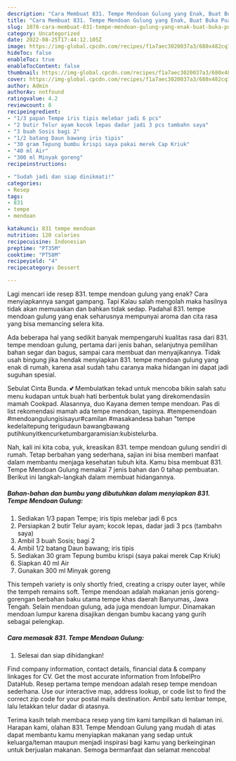 ```yaml
---
description: "Cara Membuat 831. Tempe Mendoan Gulung yang Enak, Buat Buka Puasa}"
title: "Cara Membuat 831. Tempe Mendoan Gulung yang Enak, Buat Buka Puasa}"
slug: 1078-cara-membuat-831-tempe-mendoan-gulung-yang-enak-buat-buka-puasa
category: Uncategorized
date: 2022-08-25T17:44:12.105Z
image: https://img-global.cpcdn.com/recipes/f1a7aec3020037a3/680x482cq70/831-tempe-mendoan-gulung-foto-resep-utama.jpg
hideToc: false
enableToc: true
enableTocContent: false
thumbnail: https://img-global.cpcdn.com/recipes/f1a7aec3020037a3/680x482cq70/831-tempe-mendoan-gulung-foto-resep-utama.jpg
cover: https://img-global.cpcdn.com/recipes/f1a7aec3020037a3/680x482cq70/831-tempe-mendoan-gulung-foto-resep-utama.jpg
author: Admin
authorAv: notfound
ratingvalue: 4.2
reviewcount: 8
recipeingredient:
- "1/3 papan Tempe iris tipis melebar jadi 6 pcs"
- "2 butir Telur ayam kocok lepas dadar jadi 3 pcs tambahn saya"
- "3 buah Sosis bagi 2"
- "1/2 batang Daun bawang iris tipis"
- "30 gram Tepung bumbu krispi saya pakai merek Cap Kriuk"
- "40 ml Air"
- "300 ml Minyak goreng"
recipeinstructions:

- "Sudah jadi dan siap dinikmati!"
categories:
- Resep
tags:
- 831
- tempe
- mendoan

katakunci: 831 tempe mendoan 
nutrition: 120 calories
recipecuisine: Indonesian
preptime: "PT35M"
cooktime: "PT58M"
recipeyield: "4"
recipecategory: Dessert

---
```



Lagi mencari ide resep 831. tempe mendoan gulung yang enak? Cara menyiapkannya sangat gampang. Tapi Kalau salah mengolah maka hasilnya tidak akan memuaskan dan bahkan tidak sedap. Padahal 831. tempe mendoan gulung yang enak seharusnya mempunyai aroma dan cita rasa yang bisa memancing selera kita.


Ada beberapa hal yang sedikit banyak mempengaruhi kualitas rasa dari 831. tempe mendoan gulung, pertama dari jenis bahan, selanjutnya pemilihan bahan segar dan bagus, sampai cara membuat dan menyajikannya. Tidak usah bingung jika hendak menyiapkan 831. tempe mendoan gulung yang enak di rumah, karena asal sudah tahu caranya maka hidangan ini dapat jadi suguhan spesial.

Sebulat Cinta Bunda. 💕 Membulatkan tekad untuk mencoba bikin salah satu menu kudapan untuk buah hati berbentuk bulat yang direkomendasiin mamah Cookpad. Alasannya, duo Kayana demen tempe mendoan. Pas di list rekomendasi mamah ada tempe mendoan, tapinya. #tempemendoan #mendoangulungisisayur#camilan #masakandesa bahan &#34;tempe kedelaitepung terigudaun bawangbawang putihkunyitkencurketumbargaramisian:kubistelurba.


Nah, kali ini kita coba, yuk, kreasikan 831. tempe mendoan gulung sendiri di rumah. Tetap berbahan yang sederhana, sajian ini bisa memberi manfaat dalam membantu menjaga kesehatan tubuh kita. Kamu bisa membuat 831. Tempe Mendoan Gulung memakai 7 jenis bahan dan 0 tahap pembuatan. Berikut ini langkah-langkah dalam membuat hidangannya.

<!--inarticleads1-->

##### Bahan-bahan dan bumbu yang dibutuhkan dalam menyiapkan 831. Tempe Mendoan Gulung:

1. Sediakan 1/3 papan Tempe; iris tipis melebar jadi 6 pcs
1. Persiapkan 2 butir Telur ayam; kocok lepas, dadar jadi 3 pcs (tambahn saya)
1. Ambil 3 buah Sosis; bagi 2
1. Ambil 1/2 batang Daun bawang; iris tipis
1. Sediakan 30 gram Tepung bumbu krispi (saya pakai merek Cap Kriuk)
1. Siapkan 40 ml Air
1. Gunakan 300 ml Minyak goreng


This tempeh variety is only shortly fried, creating a crispy outer layer, while the tempeh remains soft. Tempe mendoan adalah makanan jenis goreng-gorengan berbahan baku utama tempe khas daerah Banyumas, Jawa Tengah. Selain mendoan gulung, ada juga mendoan lumpur. Dinamakan mendoan lumpur karena disajikan dengan bumbu kacang yang gurih sebagai pelengkap. 

<!--inarticleads2-->

##### Cara memasak 831. Tempe Mendoan Gulung:


1. Selesai dan siap dihidangkan!

Find company information, contact details, financial data &amp; company linkages for CV. Get the most accurate information from InfobelPro DataHub. Resep pertama tempe mendoan adalah resep tempe mendoan sederhana. Use our interactive map, address lookup, or code list to find the correct zip code for your postal mails destination. Ambil satu lembar tempe, lalu letakkan telur dadar di atasnya. 

Terima kasih telah membaca resep yang tim kami tampilkan di halaman ini. Harapan kami, olahan 831. Tempe Mendoan Gulung yang mudah di atas dapat membantu kamu menyiapkan makanan yang sedap untuk keluarga/teman maupun menjadi inspirasi bagi kamu yang berkeinginan untuk berjualan makanan. Semoga bermanfaat dan selamat mencoba!
